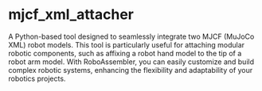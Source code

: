 # mjcf_xml_attacher
A Python-based tool designed to seamlessly integrate two MJCF (MuJoCo XML) robot models. This tool is particularly useful for attaching modular robotic components, such as affixing a robot hand model to the tip of a robot arm model. With RoboAssembler, you can easily customize and build complex robotic systems, enhancing the flexibility and adaptability of your robotics projects.